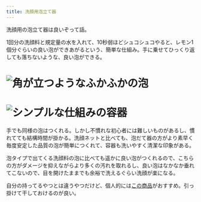 ```yaml
---
title: 洗顔用泡立て器
---
```

洗顔用の泡立て器は良いぞって話。

1回分の洗顔料と規定量の水を入れて、10秒弱ほどシュコシュコやると、レモン1個分ぐらいの良い泡ができあがるという、簡単な仕組み。手に乗せてひっくり返しても落ちないような、良い泡ができる。

![](https://lh6.googleusercontent.com/lGNG-xoWeiC_pKlbtNPBdKMnjsNlhblJ1qMQTivn_gcY_MPU8LhfX0XUij8hQAgBfLAn_PBZmbwolROXeLiWC4XOe3Lwx7D0SfWxle6shYQNV8rpPxB_IPB8JuCKg9HyEqkGsze2Qra4t9-GlBgLq3ZdPaKjmSPBPErMjDaDlkUXkM9VJd9_gjO9W4A9 "角が立つようなふかふかの泡")
===================================================================================================================================================================================================================================================

![](https://lh3.googleusercontent.com/HT6T0qKKzAPrH8Makx3cm0x5EvZyLl6DkIhhYk5GlmCxsW_QCYa8Kny0PgsDTIBl3YlOXy-uIl4IGJehzK0NJRTKys0KK0bMU--l7wbmb9RTY_1STTHMmp0Rc7pxhqHEUf9kR9hRYQbXcRK_hZNrDd5iQZG-pfsJijLJwFYAOkIbZFVe_fsu1twxCP9y "シンプルな仕組みの容器")
=================================================================================================================================================================================================================================================

手でも同様の泡はつくれる。しかし不慣れな初心者には難しいものがあるし、慣れてても結構時間が掛かる。洗顔ネットと比べても、泡だて器の方がより素早く毎度安定した品質の泡が簡単につくれて、容器も洗いやすく清潔な印象がある。

泡タイプで出てくる洗顔料の泡に比べても遥かに良い泡がつくれるので、こちらの方がダメージを抑えながらより多くの汚れを取れるし、良い泡はなかなか垂れてこないので、目を開けたままでも余裕で洗えるぐらい洗顔が楽になる。

自分の持ってるやつとは違うやつだけど、個人的には[この商品](https://www.amazon.co.jp/dp/B09KMP9GDN)がおすすめ。引っ掛けて干しておけるのが良い。
